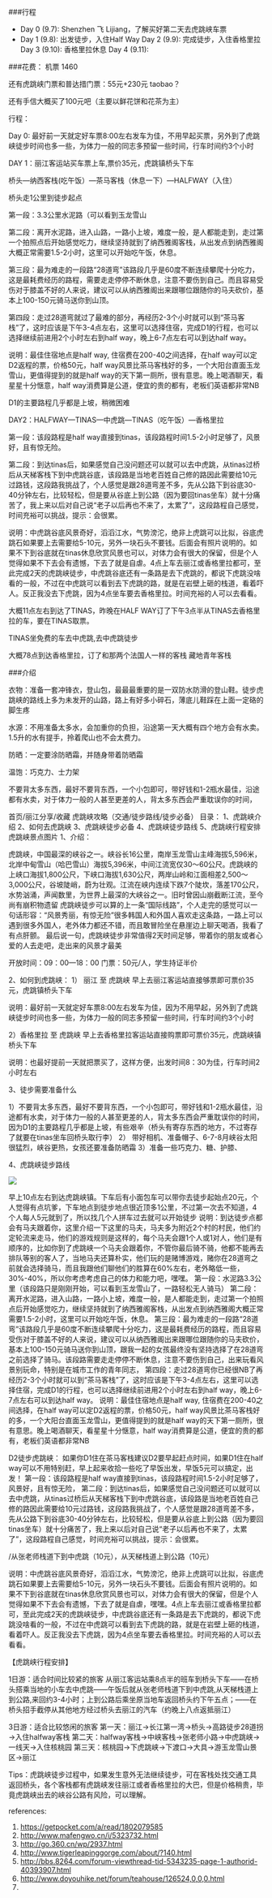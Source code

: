 
###行程
- Day 0 (9.7): Shenzhen 飞 Lijiang，了解买好第二天去虎跳峡车票
- Day 1 (9.8): 出发徒步，入住Half Way
 Day 2 (9.9): 完成徒步，入住香格里拉
Day 3 (9.10): 香格里拉休息
Day 4 (9.11): 

###花费：
机票 1460


还有虎跳峡门票和普达措门票：55元+230元   taobao？

还有手信大概买了100元吧（主要以鲜花饼和花茶为主）


行程：

Day 0:  最好前一天就定好车票8:00左右发车为佳，不用早起买票，另外到了虎跳峡徒步时间也多一些，为体力一般的同志多预留一些时间，行车时间约3个小时


DAY 1：丽江客运站买车票上车,票价35元，虎跳镇桥头下车

桥头—纳西客栈(吃午饭）—茶马客栈（休息一下）—HALFWAY（入住） 

桥头走1公里到徒步起点

第一段：3.3公里水泥路（可以看到玉龙雪山

第二段：离开水泥路，进入山路，一路小上坡，难度一般，是人都能走到，走过第一个拍照点后开始感觉吃力，继续坚持就到了纳西雅阁客栈，从出发点到纳西雅阁大概正常需要1.5-2小时，这里可以开始吃午饭，休息。

第三段：最为难走的一段路“28道弯”该路段几乎是60度不断连续攀爬十分吃力，这是最耗费经历的路程，需要走走停停不断休息，注意不要伤到自己。而且容易受伤对于膝盖不好的人来说，建议可以从纳西雅阁出来跟哪位跟随你的马夫砍价，基本上100-150元骑马送你到山顶。

第四段：走过28道弯就过了最难的部分，再经历2-3个小时就可以到“茶马客栈”了，这时应该是下午3-4点左右，这里可以选择住宿，完成D1的行程，也可以选择继续前进用2个小时左右到half way，晚上6-7点左右可以到达half way。

说明：最佳住宿地点是half way, 住宿费在200-40之间选择，在half way可以定D2返程的票，价格50元，half way风景比茶马客栈好的多，一个大阳台直面玉龙雪山，更值得提到的就是half way的天下第一厕所，很有意思。晚上喝酒聊天，看星星十分惬意，half way消费算是公道，便宜的贵的都有，老板们英语都非常NB

D1的主要路程几乎都是上坡，稍微困难

DAY2：HALFWAY—TINAS—中虎跳—TINAS（吃午饭）—香格里拉

第一段：该段路程是half way直接到tinas，该段路程时间1.5-2小时足够了，风景好，且有惊无险。

第二段：到达tinas后，如果感觉自己没问题还可以就可以去中虎跳，从tinas过桥后从天梯客栈下到中虎跳谷底，该段路是当地老百姓自己修的路因此需要给10元过路钱，这段路我挑战了，个人感觉是跟28道弯差不多，先从公路下到谷底30-40分钟左右，比较轻松，但是要从谷底上到公路（因为要回tinas坐车）就十分痛苦了，我上来以后对自己说“老子以后再也不来了，太累了”，这段路程自己感觉，时间充裕可以挑战，提示：会很累。


说明：中虎跳谷底风景奇好，滔滔江水，气势滂沱，绝非上虎跳可以比拟，谷底虎跳石如果要上去需要给5-10元，另外一块石头不要钱。后面会有照片说明的。如果不下到谷底就在tinas休息欣赏风景也可以，对体力会有很大的保留，但是个人觉得如果不下去会有遗憾，下去了就是自虐。4点上车去丽江或香格里拉都可，至此完成2天的虎跳峡徒步，中虎跳谷底还有一条路是去下虎跳的，都说下虎跳没啥看的一般，不过在中虎跳可以看到去下虎跳的路，就是在岩壁上砸的栈道，看着吓人。反正我没去下虎跳，因为4点坐车要去香格里拉。时间充裕的人可以去看看。


大概11点左右到达了TINAS，昨晚在HALF WAY订了下午3点半从TINAS去香格里拉的车，要在TINAS取票。

TINAS坐免费的车去中虎跳,去中虎跳徒步

大概78点到达香格里拉，订了和那两个法国人一样的客栈 藏地青年客栈



###介绍

衣物：准备一套冲锋衣，登山包，最最最重要的是一双防水防滑的登山鞋。徒步虎跳峡的路线上多为未发开的山路，路上有好多小碎石，薄底儿鞋踩在上面一定硌的脚生疼

水源：不用准备太多水，会加重你的负担，沿途第一天大概有四个地方会有水卖。1.5升的水有提手，拎着爬山也不会太费力。

防晒：一定要涂防晒霜，并随身带着防晒霜

温饱：巧克力、士力架


不要背太多东西，最好不要背东西，一个小包即可，带好钱和1-2瓶水最佳，沿途都有水卖，对于体力一般的人甚至更差的人，背太多东西会严重耽误你的时间，






首页/丽江分享/收藏
虎跳峡攻略（交通/徒步路线/徒步必备）
目录：
1、虎跳峡介绍
2、如何去虎跳峡
3、虎跳峡徒步必备
4、虎跳峡徒步路线
5、虎跳峡行程安排
虎跳峡景点图片
1、介绍：

虎跳峡，中国最深的峡谷之一。峡谷长16公里，南岸玉龙雪山主峰海拔5,596米，北岸中甸雪山（哈巴雪山）海拔5,396米，中间江流宽仅30～60公尺。虎跳峡的上峡口海拔1,800公尺，下峡口海拔1,630公尺，两岸山岭和江面相差2,500～3,000公尺，谷坡陡峭，蔚为壮观。江流在峡内连续下跌7个陡坎，落差170公尺，水势汹涌，声闻数里，为世界上最深的大峡谷之一。旧时曾因山崩截断江流，至今尚有崩积物遗留
虎跳峡徒步可以算的上一条“国际线路”，个人走完的感觉可以一句话形容：“风景秀丽，有惊无险”很多韩国人和外国人喜欢走这条路，一路上可以遇到很多外国人，老外体力都还不错，而且敢冒险坐在悬崖边上聊天喝酒，我看了有点肝颤。
最后说一句，虎跳峡徒步非常值得2天时间足够，带着你的朋友或者心爱的人去走吧，走出来的风景才最美

开放时间：09：00—18：00
门票：50元/人，学生持证半价

2、如何到虎跳峡：
1） 丽江 至 虎跳峡 早上去丽江客运站直接够票即可票价35元，虎跳镇桥头下车

说明：最好前一天就定好车票8:00左右发车为佳，因为不用早起，另外到了虎跳峡徒步时间也多一些，为体力一般的同志多预留一些时间，行车时间约3个小时

2）香格里拉 至 虎跳峡 早上去香格里拉客运站直接购票即可票价35元，虎跳峡镇桥头下车

说明：也最好提前一天就把票买了，这样方便，出发时间8：30为佳，行车时间2小时左右

3、徒步需要准备什么

1）不要背太多东西，最好不要背东西，一个小包即可，带好钱和1-2瓶水最佳，沿途都有水卖，对于体力一般的人甚至更差的人，背太多东西会严重耽误你的时间，因为D1的主要路程几乎都是上坡，有些艰辛（桥头有寄存东西的地方，不过寄存了就要在tinas坐车回桥头取行李）
2） 带好相机、准备帽子、6-7-8月峡谷太阳很猛烈，峡谷更热，女孩还要准备防晒霜
3）准备一些巧克力、糖、护膝、

4、虎跳峡徒步路线

![](http://image1.8264.com/forum/201609/27/094943l2puzpzjslsxelrj.png!t3w825h0x9m1)

早上10点左右到达虎跳峡镇。下车后有小面包车可以带你去徒步起始点20元，个人觉得有点坑爹，下车地点到徒步地点很近顶多1公里，不过第一次去不知道，4个人每人5元就到了，所以找几个人拼车过去就可以开始徒步
说明：到达徒步点都会有马夫跟着你，这里介绍一下这里的马夫，马夫多为附近2个村的村民，他们约定轮流来走马，他们的游戏规则是这样的，每个马夫会跟1个人或1对人，他们是有顺序的，比如你到了虎跳峡一个马夫会跟着你，不管你最后骑不骑，他都不能再去排队等别的客人了，当地马夫还算朴实，他们玩的是赌博游戏，赌你在28道弯之前就会选择骑马，而且我跟他们聊他们的胜算在60%左右，老外略低一些，30%-40%，所以你考虑考虑自己的体力和能力吧，嘿嘿。
第一段：水泥路3.3公里（该段路只是刚刚开始，可以看到玉龙雪山了，一路轻松无人骑马）
第二段：离开水泥路，进入山路，一路小上坡，难度一般，是人都能走到，走过第一个拍照点后开始感觉吃力，继续坚持就到了纳西雅阁客栈，从出发点到纳西雅阁大概正常需要1.5-2小时，这里可以开始吃午饭，休息。
第三段：最为难走的一段路“28道弯”该路段几乎是60度不断连续攀爬十分吃力，这是最耗费经历的路程，而且容易受伤对于膝盖不好的人来说，建议可以从纳西雅阁出来跟哪位跟随你的马夫砍价，基本上100-150元骑马送你到山顶，跟我一起的女孩最终没有坚持选择了在28道弯之前选择了骑马。该段路需要走走停停不断休息，注意不要伤到自己，出来玩看风景别玩命，特别是在城市工作的青年同志，
第四段：走过28道弯你已经很NB了再经历2-3个小时就可以到“茶马客栈”了，这时应该是下午3-4点左右，这里可以选择住宿，完成D1的行程，也可以选择继续前进用2个小时左右到half way，晚上6-7点左右可以到达half way。
说明：最佳住宿地点是half way, 住宿费在200-40之间选择，在half way可以定D2返程的票，价格50元，half way风景比茶马客栈好的多，一个大阳台直面玉龙雪山，更值得提到的就是half way的天下第一厕所，很有意思。晚上喝酒聊天，看星星十分惬意，half way消费算是公道，便宜的贵的都有，老板们英语都非常NB

D2徒步虎跳峡：
如果你D1住在茶马客栈建议D2要早起赶点时间，如果D1住在half way可以不用特别赶，早上起来收拾一些吃了早饭出发，早饭5元可以搞定，出发！
第一段：该段路程是half way直接到tinas，该段路程时间1.5-2小时足够了，风景好，且有惊无险，
第二段：到达tinas后，如果感觉自己没问题还可以就可以去中虎跳，从tinas过桥后从天梯客栈下到中虎跳谷底，该段路是当地老百姓自己修的路因此需要给10元过路钱，这段路我挑战了，个人感觉是跟28道弯差不多，先从公路下到谷底30-40分钟左右，比较轻松，但是要从谷底上到公路（因为要回tinas坐车）就十分痛苦了，我上来以后对自己说“老子以后再也不来了，太累了”，这段路程自己感觉，时间充裕可以挑战，提示：会很累。

/从张老师栈道下到中虎跳（10元），从天梯栈道上到公路（10元）

说明：中虎跳谷底风景奇好，滔滔江水，气势滂沱，绝非上虎跳可以比拟，谷底虎跳石如果要上去需要给5-10元，另外一块石头不要钱。后面会有照片说明的。如果不下到谷底就在tinas休息欣赏风景也可以，对体力会有很大的保留，但是个人觉得如果不下去会有遗憾，下去了就是自虐，嘿嘿。4点上车去丽江或香格里拉都可，至此完成2天的虎跳峡徒步，中虎跳谷底还有一条路是去下虎跳的，都说下虎跳没啥看的一般，不过在中虎跳可以看到去下虎跳的路，就是在岩壁上砸的栈道，看着吓人。反正我没去下虎跳，因为4点坐车要去香格里拉。时间充裕的人可以去看看。

【虎跳峡行程安排】

1日游：适合时间比较紧的旅客
从丽江客运站乘8点半的班车到桥头下车——在桥头搭乘当地的小车去中虎跳——午饭后就从张老师栈道下到中虎跳,从天梯栈道上到公路,来回约3-4小时；上到公路后乘坐原当地车返回桥头约下午五点；——在桥头招手截停从其他地方经过桥头去丽江的汽车（约晚上八点返抵丽江）

3日游：适合比较悠闲的旅客
第一天：丽江→长江第一湾→桥头→高路徒步28道拐→入住halfway客栈
第二天：halfway客栈→中峡客栈→张老师小路→中虎跳峡→一线天→入住核桃园
第三天：核桃园→下虎跳峡→下渡口→大具→游玉龙雪山景区→丽江

Tips：虎跳峡徒步过程中，如果发生意外无法继续徒步，可在客栈处找交通工具返回桥头，各个客栈都有虎跳峡发往丽江或者香格里拉的大巴，但是价格稍贵，毕竟虎跳峡出去的峡谷公路有风险，可以理解。

references:

1. https://getpocket.com/a/read/1802079585
2. http://www.mafengwo.cn/i/5323732.html
3. http://go.360.cn/wp/2937.html
4. http://www.tigerleapinggorge.com/about/?140.html
5. http://bbs.8264.com/forum-viewthread-tid-5343235-page-1-authorid-40393907.html
6. http://www.doyouhike.net/forum/teahouse/126524,0,0,0.html
7. 

